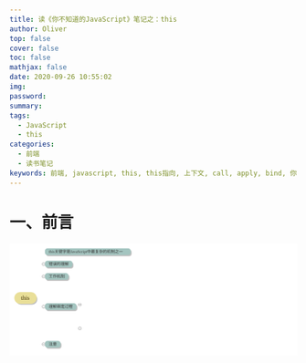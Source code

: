 ```yaml
---
title: 读《你不知道的JavaScript》笔记之：this
author: Oliver
top: false
cover: false
toc: false
mathjax: false
date: 2020-09-26 10:55:02
img:
password:
summary:
tags:
  - JavaScript
  - this
categories:
  - 前端
  - 读书笔记
keywords: 前端, javascript, this, this指向, 上下文, call, apply, bind, 你不知道的javascript
---
```


# 一、前言

![this思维导图.png](/images/this思维导图.svg)
